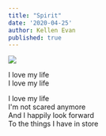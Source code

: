 ```yaml
---
title: "Spirit"
date: '2020-04-25'
author: Kellen Evan
published: true
---
```


<img src="/images/Ghosted.png">

I love my life </br>
I love my life </br>

I love my life </br>
I'm not scared anymore </br>
And I happily look forward </br>
To the things I have in store
